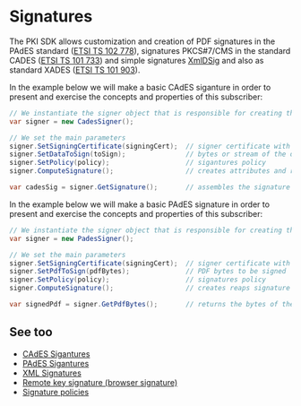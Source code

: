 ﻿# Signatures

The PKI SDK allows customization and creation of PDF signatures in the PAdES 
standard ([ETSI TS 102 778](http://www.etsi.org/deliver/etsi_TS/102700_102799/10277801/01.01.01_60/ts_10277801v010101p.pdf)), signatures PKCS#7/CMS in the standard CADES
([ETSI TS 101 733](http://www.etsi.org/deliver/etsi_ts/101700_101799/101733/02.02.01_60/ts_101733v020201p.pdf)) and simple signatures [XmlDSig](https://www.w3.org/TR/2002/REC-xmldsig-core-20020212/) and also as standard 
XADES ([ETSI TS 101 903](http://www.etsi.org/deliver/etsi_ts/101900_101999/101903/01.04.01_60/ts_101903v010401p.pdf)).

In the example below we will make a basic CAdES siganture in order to present and exercise the concepts and
properties of this subscriber:

```cs
// We instantiate the signer object that is responsible for creating the signature
var signer = new CadesSigner();

// We set the main parameters
signer.SetSigningCertificate(signingCert);  // signer certificate with associated private key
signer.SetDataToSign(toSign);               // bytes or stream of the document to be signed
signer.SetPolicy(policy);                   // sigantures policy
signer.ComputeSignature();                  // creates attributes and reaps signature from signatory

var cadesSig = signer.GetSignature();       // assembles the signature package and returns the bytes with DER encoding
```

In the example below we will make a basic PAdES signature in order to present and exercise the concepts and
properties of this subscriber:

```cs
// We instantiate the signer object that is responsible for creating the signature
var signer = new PadesSigner();

// We set the main parameters
signer.SetSigningCertificate(signingCert);  // signer certificate with associated private key
signer.SetPdfToSign(pdfBytes);              // PDF bytes to be signed
signer.SetPolicy(policy);                   // signatures policy
signer.ComputeSignature();                  // creates reaps signature of signatory

var signedPdf = signer.GetPdfBytes();       // returns the bytes of the signed PDF
```

## See too

* [CAdES Sigantures](cades/index.md)
* [PAdES Sigantures](pades/index.md)
* [XML Signatures](xml/index.md)
* [Remote key signature (browser signature)](web-remote.md)
* [Signature policies](policies/index.md)
